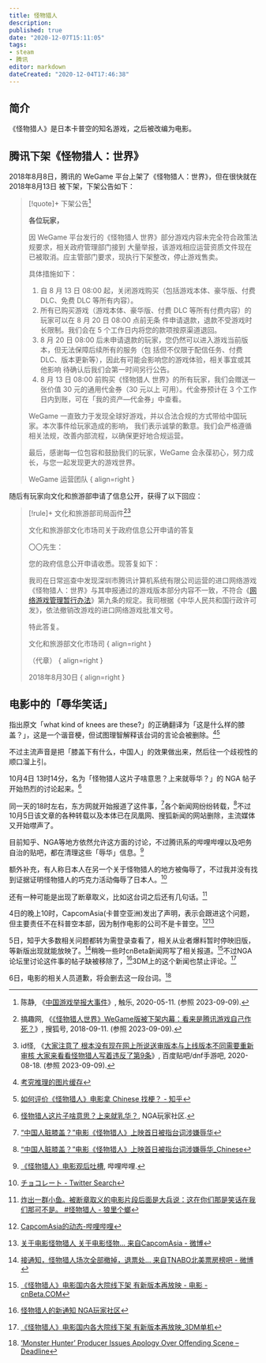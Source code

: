 ```yaml
---
title: 怪物猎人
description:
published: true
date: "2020-12-07T15:11:05"
tags:
- steam
- 腾讯
editor: markdown
dateCreated: "2020-12-04T17:46:38"
---
```


## 简介

《怪物猎人》是日本卡普空的知名游戏，之后被改编为电影。

## 腾讯下架《怪物猎人：世界》

2018年8月8日，腾讯的 WeGame 平台上架了《怪物猎人：世界》，但在很快就在 2018年8月13日 被下架，下架公告如下：

> [!quote]+ 下架公告[^87196]
>
> **各位玩家，**
>
> 因 WeGame 平台发行的《怪物猎人 世界》部分游戏内容未完全符合政策法规要求，相关政府管理部门接到
> 大量举报，该游戏相应运营资质文件现在已被取消。应主管部门要求，现执行下架整改，停止游戏售卖。
>
> 具体措施如下：
>
> 1.  自 8 月 13 日 08:00 起，关闭游戏购买（包括游戏本体、豪华版、付费 DLC、免费 DLC 等所有内容）。
> 2.  所有已购买游戏（游戏本体、豪华版、付费 DLC 等所有付费内容）的玩家可以在 8 月 20 日 08:00 点前无条
>     件申请退款，退款不受游戏时长限制。我们会在 5 个工作日内将您的款项按原渠道退回。
> 3.  8 月 20 日 08:00 后未申请退款的玩家，您仍然可以进入游戏当前版本，但无法保障后续所有的服务（包
>     括但不仅限于配信任务、付费 DLC、版本更新等），因此有可能会影响您的游戏体验，相关事宜或其他影响
>     待确认后我们会第一时间另行公告。
> 4.  8 月 13 日 08:00 前购买《怪物猎人 世界》的所有玩家，我们会赠送一张价值 30 元的通用代金券（30 元以上
>     可用）。代金券预计在 3 个工作日内到账，可在「我的资产—代金券」中查看。
>
> WeGame 一直致力于发现全球好游戏，并以合法合规的方式带给中国玩家。本次事件给玩家造成的影响，
> 我们表示诚挚的歉意。我们会严格遵循相关法规，改善内部流程，以确保更好地合规运营。
>
> 最后，感谢每一位包容和鼓励我们的玩家，WeGame 会永葆初心，努力成长，与您一起发现更大的游戏世界。
>
> WeGame 运营团队
> { align=right }

[^87196]: 陈静, 《[中国游戏举报大事件](https://web.archive.org/web/20210916163248/http://www.chuapp.com/?c=Article&a=index&id=287196)》, 触乐, 2020-05-11. (参照 2023-09-09).

随后有玩家向文化和旅游部申请了信息公开，获得了以下回应：

> [!rule]+ 文化和旅游部司局函件[^20394][^08471]
>
> 文化和旅游部文化市场司关于政府信息公开申请的答复
>
> 〇〇先生：
>
> 您的政府信息公开申请收悉。现答复如下：
>
> 我司在日常巡查中发现深圳市腾讯计算机系统有限公司运营的进口网络游戏《怪物猎人：世界》与其申报通过的游戏版本部分内容不一致，不符合《[网络游戏管理暂行办法](/rule/文化部/网络游戏管理暂行办法.md)》第九条的规定。我司根据《中华人民共和国行政许可发》，依法撤销改游戏的进口网络游戏批准文号。
>
> 特此答复。
>
> 文化和旅游部文化市场司
> { align=right }
>
> （代章）
> { align=right }
>
> 2018年8月30日
> { align=right }

[^20394]: 搞趣网, 《[《怪物猎人世界》WeGame版被下架内幕：看来是腾讯游戏自己作死？](https://web.archive.org/web/20230909020152/https://www.sohu.com/a/253247772_220394)》, 搜狐号, 2018-09-11. (参照 2023-09-09).

[^08471]: id怪, 《[大家注意了 根本没有现在网上所说送审版本与上线版本不同需要重新审核 大家来看看怪物猎人写着违反了第9条](https://web.archive.org/web/20230909102243/https://tieba.baidu.com/p/6888908471)》, 百度贴吧/dnf手游吧, 2020-08-18. (参照 2023-09-09).

## 电影中的「辱华笑话」

指出原文「what kind of knees are these?」的正确翻译为「这是什么样的膝盖？」，这是一个谐音梗，但试图理智解释该台词的言论会被删除。[^20201204164340][^20201204164617]

[^20201204164340]: [考究推理的图片缓存](https://web.archive.org/web/20201204164340/https://game.nownews.com/wp-content/uploads/2020/12/007aRPx1gy1glc00v8degj30oo2p17e4-1.jpg)

[^20201204164617]: [如何评价《怪物猎人》电影拿 Chinese 找梗？ - 知乎](https://web.archive.org/web/20201204164617/https://www.zhihu.com/question/433294271/answer/1611212006)

不过主流声音是把「膝盖下有什么，中国人」的效果做出来，然后往一个歧视性的顺口溜上引。

<!--
这是时间更早的讨论 4日7时20分 [[集中讨论]听说电影辱华了？(开新帖锁隐) NGA玩家社区](https://archive.is/yQGKQ "https://bbs.nga.cn/read.php?tid=24476740")
-->

10月4日 13时14分，名为「怪物猎人这片子啥意思？上来就辱华？」的 NGA 帖子开始热烈的讨论起来。[^CZzkw]

同一天的18时左右，东方网就开始报道了这件事，[^20201204165857]各个新闻网纷纷转载，[^20201204125554]不过10月5日该文章的各种转载以及本体已在凤凰网、搜狐新闻的网站删除，主流媒体又开始噤声了。

[^CZzkw]: [怪物猎人这片子啥意思？上来就乳华？](https://archive.is/CZzkw "https://bbs.nga.cn/read.php?tid=24474875"), NGA玩家社区.

[^20201204165857]: [“中国人脏膝盖？”电影《怪物猎人》上映首日被指台词涉嫌辱华](https://web.archive.org/web/20201204165857/https://webcache.googleusercontent.com/search?q=cache:HEIvO3EWTwYJ:https://n.eastday.com/pnews/1607077613025311)

[^20201204125554]: [“中国人脏膝盖？”电影《怪物猎人》上映首日被指台词涉嫌辱华_Chinese](https://web.archive.org/web/20201204125554/https://www.sohu.com/a/436285296_120823584)

目前知乎、NGA等地方依然允许这方面的讨论，不过腾讯系的哔哩哔哩以及吧务自治的贴吧，都在清理这些「辱华」信息。[^ViVXf]

[^ViVXf]: [《怪物猎人》电影观后吐槽](https://archive.is/ViVXf), 哔哩哔哩.

额外补充，有人称日本人在另一个关于怪物猎人的地方被侮辱了，不过我并没有找到证据证明怪物猎人的巧克力活动侮辱了日本人。[^20201204174229]

[^20201204174229]: [チョコレート - Twitter Search](https://web.archive.org/web/20201204174229/https://twitter.com/search?q=チョコレート)

还有一种可能是出现了断章取义，比如这台词之后还有几句话。[^20201205072235]

[^20201205072235]: [炸出一群小鱼。被断章取义的电影片段后面是大兵说：这在你们那是笑话在我们那可不是。 \#怪物猎人 - 狼里个螂](https://web.archive.org/web/20201205072235/https://twitter.com/nongxl/status/1334904508774674432)

4日的晚上10时，CapcomAsia(卡普空亚洲)发出了声明，表示会跟进这个问题，但主要责任不在科普空本部，因为制作电影的公司不是卡普空。[^P8nwN][^X50Ko]

[^P8nwN]: [CapcomAsia的动态-哔哩哔哩](https://archive.is/P8nwN "https://t.bilibili.com/464937485467330234")

[^X50Ko]: [关于电影怪物猎人 关于电影怪物... 来自CapcomAsia - 微博](https://archive.is/X50Ko "https://weibo.com/2485196582/JwWVkx9xq")

5日，知乎大多数相关问题都转为需登录查看了，相关从业者爆料暂时停映旧版，等新版出现就能放映了。[^Njyko]稍晚一些时cnBeta新闻网写了相关报道。[^20201205075042]不过NGA论坛里讨论这件事的帖子缺被移除了，[^Jn6pM]3DM上的这个新闻也禁止评论。[^iH6ZJ]

[^Njyko]: [接通知，怪物猎人场次全部撤掉，退票处... 来自TNABO北美票房榜吧 - 微博](https://archive.is/Njyko)

[^20201205075042]: [《怪物猎人》电影国内各大院线下架 有新版本再放映 - 电影 - cnBeta.COM](https://web.archive.org/web/20201205080143/https://hot.cnbeta.com/articles/movie/1061991.htm)

[^Jn6pM]: [怪物猎人的新通知 NGA玩家社区](https://archive.is/Jn6pM)

[^iH6ZJ]: [《怪物猎人》电影国内各大院线下架 有新版本再放映_3DM单机](https://archive.is/iH6ZJ)

6日，电影的相关人员道歉，将会删去这一段台词。[^apologizes]

[^apologizes]: [‘Monster Hunter’ Producer Issues Apology Over Offending Scene – Deadline](https://deadline.com/2020/12/monster-hunter-producer-apologizes-china-controversy-constantin-film-1234651219/)

<!--
原文是 look at my knees, what kind of knees are these----chinese
谐音梗了吧，就算真要直译过来也只是，看我的膝盖，猜猜是什么膝盖————中国膝盖

没法直译，只能意译了 —— FROMearth02

[膝盖下有中国人 这是个笑话吗？【怪物猎人吧】_百度贴吧](https://web.archive.org/web/20201204165634/https://webcache.googleusercontent.com/search?q=cache:XpyZCzfGdHoJ:https://tieba.baidu.com/p/7129445793)

[翻譯有內鬼！《魔物獵人》電影「辱華」中國緊急下架、台詞翻譯遭控硬凹 | 動漫影視 | NOW電玩](https://web.archive.org/web/20201204164338if_/https://game.nownews.com/news/20201204/3284838/)

恶搞之家在S06E06以反讽的形式使用了一个对少数族裔歧视性的笑话 [Yarn | Chinese, Japanese, dirty knees, look at these. ~ Family Guy (1999) - S06E06 Comedy | Video clips by quotes, clip | 5508d244-2679-4b3a-a562-8ece0052a754 | 紗](https://web.archive.org/web/20201204160034/https://getyarn.io/yarn-clip/5508d244-2679-4b3a-a562-8ece0052a754)

[怪物猎人 - Twitter Search](https://web.archive.org/web/20201204174257/https://twitter.com/search?q=怪物猎人)

[怪物猎人电影辱华 - 新·品葱](https://web.archive.org/web/20201204135556/https://pincong.rocks/article/27089)

[如何评价米拉.乔沃维奇和托尼.贾主演的电影《怪物猎人》？ - 知乎](https://web.archive.org/web/20201204171919/https://www.zhihu.com/question/432251821)

[怪物猎人 (豆瓣)](https://web.archive.org/web/20201205074841/https://movie.douban.com/subject/26920285/)

该讨论帖被迫改名为「更名测试」[怪物猎人电影版开篇辱华 - 卓明谷 - Stage1st - stage1/s1 游戏动漫论坛](https://web.archive.org/web/20201205080318/https://bbs.saraba1st.com/2b/thread-1975720-1-1.html)

[突发：电影怪物猎人今日起在内地院线下... 来自导筒directube - 微博](https://archive.is/5hZEl)

[Daniel Ahmad on Twitter: "Great writing in the Monster Hunter movie...… "](https://web.archive.org/web/20201205080752/https://twitter.com/ZhugeEX/status/1334794969727569924)

[Kaiju-Sized Mistake As Monster Hunter Movie Premieres With Offensive Slur | KAKUCHOPUREI.COM](https://web.archive.org/web/20201204162516/https://kakuchopurei.com/2020/12/04/kaiju-sized-mistake-as-monster-hunter-movie-premieres-with-offensive-slur/)

[卡普空回应《怪物猎人》电影：已向有关公司反映情况 _ 游民星空 GamerSky.com](https://archive.is/yg5iH)

大量差评 [Steam Community :: Monster Hunter: World](https://web.archive.org/web/20201205074058/https://steamcommunity.com/app/582010/negativereviews/?browsefilter=trendweek&snr=1_5_100010_&filterLanguage=schinese&p=1)

[录像](https://web.archive.org/web/20201205072028/https://img.nga.178.com/attachments/mon_202012/04/-cckxQ5-guhyXeZ3tT3cS8w-51.mp4)

+ [[电影] 干货来了，怪物猎人电影喂屎辱华确定 NGA玩家社区](https://archive.is/mAiix)
+ [时光早报：《怪物猎人》制片方道歉 "哥斯拉大战金刚"曝海报　"神奇女侠"新预告 – Mtime时光网](https://archive.is/SxRBC)
+ [對白嘲笑Chinese 「怪物獵人」在中國上映1天下架 | 中國即時 | 中國 | 世界新聞網](https://web.archive.org/web/20201207144858/https://www.worldjournal.com/wj/story/121474/5070177)
+ [‘Monster Hunter’ Producer Issues Apology Over Offending Scene – Deadline](https://web.archive.org/web/20201207040923/https://deadline.com/2020/12/monster-hunter-producer-apologizes-china-controversy-constantin-film-1234651219/)
+ [《怪物猎人》被指辱华 上映一天即下线 | 德国之声 来自德国 介绍德国 | DW | 05.12.2020](https://web.archive.org/web/20201206124543/https://www.dw.com/zh/怪物猎人被指辱华-上映一天即下线/a-55833339)
+ [电影《怪物猎人》被指出现辱华台词在中国下架 | 早报](https://web.archive.org/web/20201207144851/https://www.zaobao.com.sg/realtime/china/story20201206-1106599)
+ [China Pulls ‘Monster Hunter’ From Cinemas Over Controversial Scene – Deadline](https://web.archive.org/web/20201207040903/https://deadline.com/2020/12/china-pulls-monster-hunter-release-cinemas-censorship-1234651005/)
+ [怪物猎人（电影） - 知乎](https://web.archive.org/web/20201207150438/https://www.zhihu.com/topic/20681654/hot)
-->
